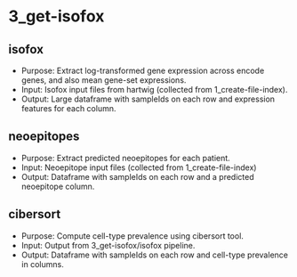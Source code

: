 # 3_get-isofox

## isofox
* Purpose: Extract log-transformed gene expression across encode genes, and also mean gene-set expressions. 
* Input: Isofox input files from hartwig (collected from 1_create-file-index).
* Output: Large dataframe with sampleIds on each row and expression features for each column.  

## neoepitopes
* Purpose: Extract predicted neoepitopes for each patient. 
* Input: Neoepitope input files (collected from 1_create-file-index)
* Output: Dataframe with sampleIds on each row and a predicted neoepitope column.


## cibersort
* Purpose: Compute cell-type prevalence using cibersort tool.  
* Input: Output from 3_get-isofox/isofox pipeline.
* Output: Dataframe with sampleIds on each row and cell-type prevalence in columns.
